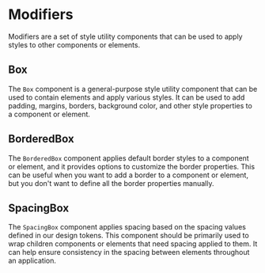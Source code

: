 # Modifiers

Modifiers are a set of style utility components that can be used to apply styles to other components or elements.

## Box

The `Box` component is a general-purpose style utility component that can be used to contain elements and apply various styles. It can be used to add padding, margins, borders, background color, and other style properties to a component or element.

## BorderedBox

The `BorderedBox` component applies default border styles to a component or element, and it provides options to customize the border properties. This can be useful when you want to add a border to a component or element, but you don't want to define all the border properties manually.

## SpacingBox

The `SpacingBox` component applies spacing based on the spacing values defined in our design tokens. This component should be primarily used to wrap children components or elements that need spacing applied to them. It can help ensure consistency in the spacing between elements throughout an application.
